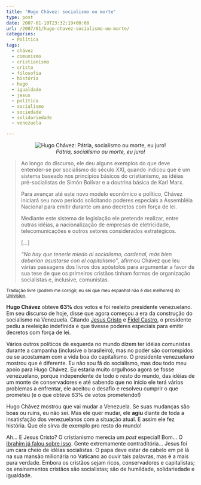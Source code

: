 ```yaml
---
title: 'Hugo Chávez: socialismo ou morte'
type: post
date: 2007-01-10T23:32:19+00:00
url: /2007/01/hugo-chavez-socialismo-ou-morte/
categories:
  - Política
tags:
  - chávez
  - comunismo
  - cristianismo
  - cristo
  - filosofia
  - história
  - hugo
  - igualdade
  - jesus
  - política
  - socialismo
  - sociedade
  - solidariedade
  - venezuela

---
```

<p style="text-align:center;">
  <img src="https://i2.wp.com/tiagomadeira.com/wp-content/uploads/2007/01/442167-1648-cp.jpg?w=604" alt="Hugo Chávez: Pátria, socialismo ou morte, eu juro!" data-recalc-dims="1" /><br /><em>Pátria, socialismo ou morte, eu juro!</em>
</p>

> Ao longo do discurso, ele deu alguns exemplos do que deve entender-se por socialismo do século XXI, quando indicou que é um sistema baseado nos princípios básicos do cristianismo, as idéias pré-socialistas de Simón Bolívar e a doutrina básica de Karl Marx.
>
> Para avançar até este novo modelo econômico e político, Chávez iniciará seu novo período solicitando poderes especiais a Assembléia Nacional para emitir durante um ano decretos com força de lei.
>
> Mediante este sistema de legislação ele pretende realizar, entre outras idéias, a nacionalização de empresas de eletricidade, telecomunicações e outros setores considerados estratégicos.
>
> […]
>
> _“No hay que tenerle miedo al socialismo, cardenal, más bien deberían asustarse con el capitalismo”_, afirmou Chávez que leu várias passagens dos livros dos apóstolos para argumentar a favor de sua tese de que os primeiros cristãos tinham formas de organização socialistas e, inclusive, comunistas.

<small>Tradução livre (podem me corrigir, eu sei que meu espanhol não é dos melhores) do <a href="http://www.univision.com/content/content.jhtml;jsessionid=5FKDJ4UH1JAM4CWIAAPCFEYKZAADYIWC?chid=3&schid=181&secid=274&cid=1062673&pagenum=2">Univision</a>.</small>

**Hugo Chávez** obteve **63%** dos votos e foi reeleito presidente venezuelano. Em seu discurso de hoje, disse que agora começou a era da construção do socialismo na Venezuela. Citando [Jesus Cristo][1] e [Fidel Castro][2], o presidente pediu a reeleição indefinida e que tivesse poderes especiais para emitir decretos com força de lei.

Vários outros políticos de esquerda no mundo dizem ter idéias comunistas durante a campanha (inclusive o brasileiro), mas no poder são corrompidos ou se acostumam com a vida boa do capitalismo. O presidente venezuelano mostrou que é diferente. Eu não sou fã do socialismo, mas dou todo meu apoio para Hugo Chávez. Eu estaria muito orgulhoso agora se fosse venezuelano, porque independente de todo o resto do mundo, das idéias de um monte de conservadores e até sabendo que no início ele terá vários problemas a enfrentar, ele aceitou o desafio e resolveu cumprir o que prometeu (e o que obteve 63% de votos prometendo!)

Hugo Chávez mostrou que vai mudar a Venezuela. Se suas mudanças são boas ou ruins, eu não sei. Mas ele quer mudar, ele **agiu** diante de toda a insatisfação dos venezuelanos com a situação atual. E assim ele fez história. Que ele sirva de exemplo pro resto do mundo!

Ah… E Jesus Cristo? O cristianismo merecia um _post_ especial! Bom… O [Ibrahim já falou sobre isso][3]. Gente extremamente contraditória… Jesus foi um cara cheio de idéias socialistas. O papa deve estar de cabelo em pé lá na sua mansão milionária no Vaticano ao ouvir tais palavras, mas é a mais pura verdade. Embora os cristãos sejam ricos, conservadores e capitalistas; os ensinamentos cristãos são socialistas; são de humildade, solidariedade e igualdade.

 [1]: http://pt.wikipedia.org/wiki/Jesus_Cristo
 [2]: http://pt.wikipedia.org/wiki/Fidel_Castro
 [3]: http://1001gatos.org/5/

